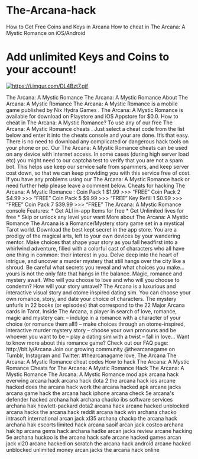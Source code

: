 # The-Arcana-hack
How to Get Free Coins and Keys in Arcana 
How to cheat in The Arcana: A Mystic Romance on iOS/Android 
<h1>
Add unlimited Keys and Coins to your account!</h1>

</p>
<p><a href="http://bit.ly/2IcPMvp"><img src="https://i.imgur.com/DL4Bzt7.gif" alt="https://i.imgur.com/DL4Bzt7.gif" /></a></p>
The Arcana: A Mystic Romance The Arcana: A Mystic Romance About The Arcana:
A Mystic Romance The Arcana: A Mystic Romance is a mobile game published by Nix Hydra Games . The Arcana: A Mystic Romance is available for download on Playstore and iOS Appstore for $0.0.  How to cheat in The Arcana: A Mystic Romance? To use any of our free The Arcana: A Mystic Romance cheats . 
Just select a cheat code from the list below and enter it into the cheats console and your are done. It’s that easy. There is no need to download any complicated or dangerous hack tools on your phone or pc. Our The Arcana: A Mystic Romance cheats can be used on any device with internet access. In some cases (during high server load etc) you might need to our captcha test to verify that you are not a spam bot. This helps use keep our service safe from spammers, and keep server cost down, so that we can keep providing you with this service free of cost. 
If you have any problems using our The Arcana: A Mystic Romance hack or need further help please leave a comment below.  Cheats for hacking The Arcana:
A Mystic Romance :
Coin Pack 1 $1.99 >>>   “FREE” 
Coin Pack 2 $4.99 >>>   “FREE” 
Coin Pack 5 $9.99 >>>   “FREE” 
Key Refill 1 $0.99 >>>  “FREE” 
Coin Pack 7 $39.99 >>>  “FREE” 
The Arcana: A Mystic Romance console  Features: * 
Get ALl in-app Items for free * Get Unlimited lives for free * Skip or unlock any level your want  More about The Arcana: A Mystic Romance The Arcana is a Romance/Mystery story game set in a mystical Tarot world. Download the best kept secret in the app store.  You are a prodigy of the magical arts, left to your own devices by your wandering mentor. Make choices that shape your story as you fall headfirst into a whirlwind adventure, filled with a colorful cast of characters who all have one thing in common: their interest in you.  Delve deep into the heart of intrigue, and uncover a murder mystery that still hangs over the city like a shroud.  Be careful what secrets you reveal and what choices you make… yours is not the only fate that hangs in the balance. Magic, romance and mystery await. Who will you choose to love and who will you choose to condemn? How will your story unravel?  The Arcana is a luxurious and interactive visual story and otome inspired dating sim. You can choose your own romance, story, and date your choice of characters. The mystery unfurls in 22 books (or episodes) that correspond to the 22 Major Arcana cards in Tarot.  Inside The Arcana, a player in search of love, romance, magic and mystery can:  – indulge in a romance with a character of your choice (or romance them all!) – make choices through an otome-inspired, interactive murder mystery story – choose your own pronouns and be whoever you want to be – play a dating sim with a twist – fall in love…  Want to know more about this romance game? Check out our FAQ page: http://bit.ly/Arcana  
Join our growing community @thearcanagame on Tumblr, Instagram and Twitter. #thearcanagame  love, The Arcana     The Arcana: A Mystic Romance cheat codes How to hack The Arcana: A Mystic Romance Cheats for The Arcana: A Mystic Romance Hack The Arcana: A Mystic Romance The Arcana: A Mystic Romance mod apk
arcana hack everwing
  	 arcana hack
  	 arcana hack dota 2
  	 the arcana hack ios
  	 arcane hacked
  	 does the arcana hack work
  	 the arcana hacked apk
  	 arcane jacks
  	 arcana game hack
  	 the arcana hack iphone
  	 arcana check 5e
  	 arcana's defender hacked
  	 archana hak
  	 archana chacko ibs software services
  	 archana hak hewlett-packard
  	 dota2 arcana hack
  	 arcane hacked unblocked
  	 arcana hacks
  	 the arcana hack reddit
  	 arcana hack win
  	 archana chacko intrasoft international
  	 arcan jack xl35
  	 archana chacko
  	 the arcana hack
  	 archana hak escorts limited
  	 hack arcana saoif
  	 arcan jack costco
  	 archana hak hp
  	 arcana gems hack
  	 archana hadke
  	 arcan jacks review
  	 arcane hacking 5e
  	 archana huckoo
  	 is the arcana hack safe
  	 arcane hacked games
  	 arcan jack xl20
  	 arcane hacked on scratch
  	 the arcana hack android
  	 arcane hacked unblocked unlimited money
	 arcan jacks
 	 the arcana hack online
